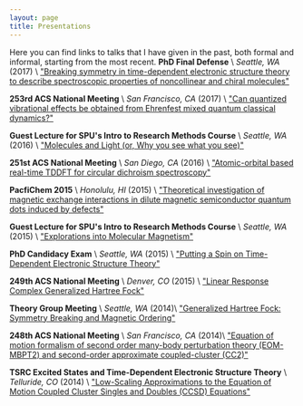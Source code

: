 ```yaml
---
layout: page
title: Presentations 
---
```


Here you can find links to talks that I have given in the past, both formal and informal, starting from the most recent.
**PhD Final Defense** \\
*Seattle, WA* (2017) \\
["Breaking symmetry in time-dependent electronic structure theory to describe spectroscopic properties of noncollinear and chiral molecules"](/assets/final-defense.pdf)

**253rd ACS National Meeting** \\
*San Francisco, CA* (2017) \\
["Can quantized vibrational effects be obtained from Ehrenfest mixed quantum classical dynamics?"](/assets/ACS-253-ehrenfest.pdf)

**Guest Lecture for SPU's Intro to Research Methods Course** \\
*Seattle, WA* (2016) \\
["Molecules and Light (or, Why you see what you see)"](/assets/SPU-2016.pdf)

**251st ACS National Meeting** \\
*San Diego, CA* (2016) \\
["Atomic-orbital based real-time TDDFT for circular dichroism spectroscopy"](/assets/RT-ECD.pdf)

**PacfiChem 2015** \\
*Honolulu, HI* (2015) \\
["Theoretical investigation of magnetic exchange interactions in dilute magnetic semiconductor quantum dots induced by defects"](/assets/MnAZO.pdf)

**Guest Lecture for SPU's Intro to Research Methods Course** \\
*Seattle, WA* (2015) \\
["Explorations into Molecular Magnetism"](/assets/SPU_Talk_2015.pdf)

**PhD Candidacy Exam** \\
*Seattle, WA* (2015) \\
["Putting a Spin on Time-Dependent Electronic Structure Theory"](/assets/GeneralExam.pdf)

**249th ACS National Meeting** \\
*Denver, CO* (2015) \\
["Linear Response Complex Generalized Hartree Fock"](/assets/TDGHF.pdf)

**Theory Group Meeting** \\
*Seattle, WA* (2014)\\
["Generalized Hartree Fock: Symmetry Breaking and Magnetic Ordering"](/assets/ghf_magnetic.pdf)

**248th ACS National Meeting** \\
*San Francisco, CA* (2014)\\
["Equation of motion formalism of second order many-body perturbation theory (EOM-MBPT2) and second-order approximate coupled-cluster (CC2)"](/assets/eompt.pdf)

**TSRC Excited States and Time-Dependent Electronic Structure Theory** \\
*Telluride, CO* (2014) \\
["Low-Scaling Approximations to the Equation of Motion Coupled Cluster Singles and Doubles (CCSD) Equations"](/assets/eompt_plain.pdf)




